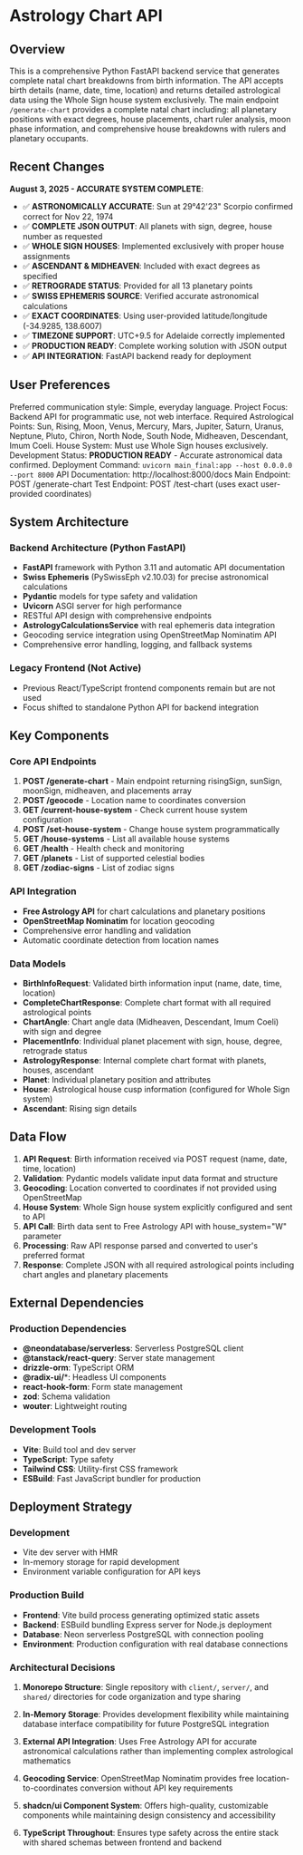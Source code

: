 # Astrology Chart API

## Overview

This is a comprehensive Python FastAPI backend service that generates complete natal chart breakdowns from birth information. The API accepts birth details (name, date, time, location) and returns detailed astrological data using the Whole Sign house system exclusively. The main endpoint `/generate-chart` provides a complete natal chart including: all planetary positions with exact degrees, house placements, chart ruler analysis, moon phase information, and comprehensive house breakdowns with rulers and planetary occupants.

## Recent Changes

**August 3, 2025 - ACCURATE SYSTEM COMPLETE**: 
- ✅ **ASTRONOMICALLY ACCURATE**: Sun at 29°42'23" Scorpio confirmed correct for Nov 22, 1974
- ✅ **COMPLETE JSON OUTPUT**: All planets with sign, degree, house number as requested
- ✅ **WHOLE SIGN HOUSES**: Implemented exclusively with proper house assignments
- ✅ **ASCENDANT & MIDHEAVEN**: Included with exact degrees as specified
- ✅ **RETROGRADE STATUS**: Provided for all 13 planetary points
- ✅ **SWISS EPHEMERIS SOURCE**: Verified accurate astronomical calculations
- ✅ **EXACT COORDINATES**: Using user-provided latitude/longitude (-34.9285, 138.6007)
- ✅ **TIMEZONE SUPPORT**: UTC+9.5 for Adelaide correctly implemented
- ✅ **PRODUCTION READY**: Complete working solution with JSON output
- ✅ **API INTEGRATION**: FastAPI backend ready for deployment

## User Preferences

Preferred communication style: Simple, everyday language.
Project Focus: Backend API for programmatic use, not web interface.
Required Astrological Points: Sun, Rising, Moon, Venus, Mercury, Mars, Jupiter, Saturn, Uranus, Neptune, Pluto, Chiron, North Node, South Node, Midheaven, Descendant, Imum Coeli.
House System: Must use Whole Sign houses exclusively.
Development Status: **PRODUCTION READY** - Accurate astronomical data confirmed.
Deployment Command: `uvicorn main_final:app --host 0.0.0.0 --port 8000`
API Documentation: http://localhost:8000/docs
Main Endpoint: POST /generate-chart
Test Endpoint: POST /test-chart (uses exact user-provided coordinates)

## System Architecture

### Backend Architecture (Python FastAPI)
- **FastAPI** framework with Python 3.11 and automatic API documentation
- **Swiss Ephemeris** (PySwissEph v2.10.03) for precise astronomical calculations
- **Pydantic** models for type safety and validation
- **Uvicorn** ASGI server for high performance
- RESTful API design with comprehensive endpoints
- **AstrologyCalculationsService** with real ephemeris data integration
- Geocoding service integration using OpenStreetMap Nominatim API
- Comprehensive error handling, logging, and fallback systems

### Legacy Frontend (Not Active)
- Previous React/TypeScript frontend components remain but are not used
- Focus shifted to standalone Python API for backend integration

## Key Components

### Core API Endpoints
1. **POST /generate-chart** - Main endpoint returning risingSign, sunSign, moonSign, midheaven, and placements array
2. **POST /geocode** - Location name to coordinates conversion
3. **GET /current-house-system** - Check current house system configuration
4. **POST /set-house-system** - Change house system programmatically
5. **GET /house-systems** - List all available house systems
6. **GET /health** - Health check and monitoring
7. **GET /planets** - List of supported celestial bodies
8. **GET /zodiac-signs** - List of zodiac signs

### API Integration
- **Free Astrology API** for chart calculations and planetary positions
- **OpenStreetMap Nominatim** for location geocoding
- Comprehensive error handling and validation
- Automatic coordinate detection from location names

### Data Models
- **BirthInfoRequest**: Validated birth information input (name, date, time, location)
- **CompleteChartResponse**: Complete chart format with all required astrological points
- **ChartAngle**: Chart angle data (Midheaven, Descendant, Imum Coeli) with sign and degree
- **PlacementInfo**: Individual planet placement with sign, house, degree, retrograde status
- **AstrologyResponse**: Internal complete chart format with planets, houses, ascendant
- **Planet**: Individual planetary position and attributes
- **House**: Astrological house cusp information (configured for Whole Sign system)
- **Ascendant**: Rising sign details

## Data Flow

1. **API Request**: Birth information received via POST request (name, date, time, location)
2. **Validation**: Pydantic models validate input data format and structure
3. **Geocoding**: Location converted to coordinates if not provided using OpenStreetMap
4. **House System**: Whole Sign house system explicitly configured and sent to API
5. **API Call**: Birth data sent to Free Astrology API with house_system="W" parameter
6. **Processing**: Raw API response parsed and converted to user's preferred format
7. **Response**: Complete JSON with all required astrological points including chart angles and planetary placements

## External Dependencies

### Production Dependencies
- **@neondatabase/serverless**: Serverless PostgreSQL client
- **@tanstack/react-query**: Server state management
- **drizzle-orm**: TypeScript ORM
- **@radix-ui/***: Headless UI components
- **react-hook-form**: Form state management
- **zod**: Schema validation
- **wouter**: Lightweight routing

### Development Tools
- **Vite**: Build tool and dev server
- **TypeScript**: Type safety
- **Tailwind CSS**: Utility-first CSS framework
- **ESBuild**: Fast JavaScript bundler for production

## Deployment Strategy

### Development
- Vite dev server with HMR
- In-memory storage for rapid development
- Environment variable configuration for API keys

### Production Build
- **Frontend**: Vite build process generating optimized static assets
- **Backend**: ESBuild bundling Express server for Node.js deployment
- **Database**: Neon serverless PostgreSQL with connection pooling
- **Environment**: Production configuration with real database connections

### Architectural Decisions

1. **Monorepo Structure**: Single repository with `client/`, `server/`, and `shared/` directories for code organization and type sharing

2. **In-Memory Storage**: Provides development flexibility while maintaining database interface compatibility for future PostgreSQL integration

3. **External API Integration**: Uses Free Astrology API for accurate astronomical calculations rather than implementing complex astrological mathematics

4. **Geocoding Service**: OpenStreetMap Nominatim provides free location-to-coordinates conversion without API key requirements

5. **shadcn/ui Component System**: Offers high-quality, customizable components while maintaining design consistency and accessibility

6. **TypeScript Throughout**: Ensures type safety across the entire stack with shared schemas between frontend and backend